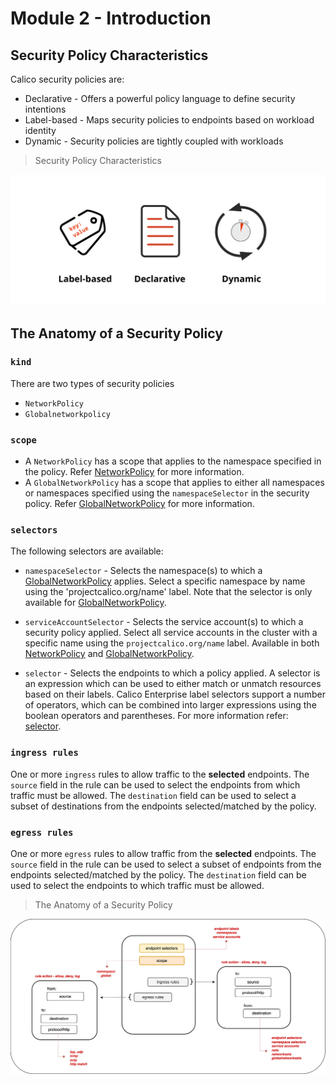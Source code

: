 # Module 2 - Introduction

## Security Policy Characteristics

Calico security policies are:
- Declarative - Offers a powerful policy language to define security intentions
- Label-based - Maps security policies to endpoints based on workload identity 
- Dynamic - Security policies are tightly coupled with workloads

> Security Policy Characteristics

![security-policy-characteristics](images/security-policy-characteristics.png)

## The Anatomy of a Security Policy

### `kind`

There are two types of security policies
- `NetworkPolicy` 
- `Globalnetworkpolicy`

### `scope`

- A `NetworkPolicy` has a scope that applies to the namespace specified in the policy. Refer [NetworkPolicy](https://docs.tigera.io/reference/resources/networkpolicy) for more information. 
- A `GlobalNetworkPolicy` has a scope that applies to either all namespaces or namespaces specified using the `namespaceSelector` in the security policy. Refer [GlobalNetworkPolicy](https://docs.tigera.io/reference/resources/globalnetworkpolicy) for more information. 

### `selectors`

The following selectors are available:

- `namespaceSelector` - Selects the namespace(s) to which a [GlobalNetworkPolicy](https://docs.tigera.io/reference/resources/globalnetworkpolicy) applies. Select a specific namespace by name using the 'projectcalico.org/name' label. Note that the selector is only available for [GlobalNetworkPolicy](https://docs.tigera.io/reference/resources/globalnetworkpolicy).

- `serviceAccountSelector` - Selects the service account(s) to which a security policy applied. Select all service accounts in the cluster with a specific name using the `projectcalico.org/name` label. Available in both [NetworkPolicy](https://docs.tigera.io/reference/resources/globalnetworkpolicy) and [GlobalNetworkPolicy](https://docs.tigera.io/reference/resources/globalnetworkpolicy).

- `selector` - 	Selects the endpoints to which a policy applied. A selector is an expression which can be used to either match or unmatch resources based on their labels. Calico Enterprise label selectors support a number of operators, which can be combined into larger expressions using the boolean operators and parentheses. For more information refer: [selector](https://docs.tigera.io/reference/resources/globalnetworkpolicy#selector). 

### `ingress rules`

One or more `ingress` rules to allow traffic to the **selected** endpoints. The `source` field in the rule can be used to select the endpoints from which traffic must be allowed. The `destination` field can be used to select a subset of destinations from the endpoints selected/matched by the policy. 

### `egress rules`

One or more `egress` rules to allow traffic from the **selected** endpoints. The `source` field in the rule can be used to select a subset of endpoints from the endpoints selected/matched by the policy. The `destination` field can be used to select the endpoints to which traffic must be allowed. 


> The Anatomy of a Security Policy

![anatomy-of-policy](images/anatomy-of-policy.png)

